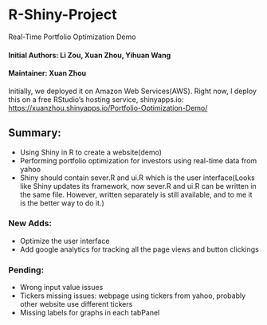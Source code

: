 # R-Shiny-Project
Real-Time Portfolio Optimization Demo
#### Initial Authors: Li Zou, Xuan Zhou, Yihuan Wang

#### Maintainer: Xuan Zhou

Initially, we deployed it on Amazon Web Services(AWS). Right now, I deploy this on a free RStudio’s hosting service, shinyapps.io:
https://xuanzhou.shinyapps.io/Portfolio-Optimization-Demo/

## Summary:
* Using Shiny in R to create a website(demo)
* Performing portfolio optimization for investors using real-time data from yahoo
* Shiny should contain sever.R and ui.R which is the user interface(Looks like Shiny updates its framework, now sever.R and ui.R can be written in the same file. However, written separately is still available, and to me it is the better way to do it.)

### New Adds:
* Optimize the user interface
* Add google analytics for tracking all the page views and button clickings


### Pending:
* Wrong input value issues
* Tickers missing issues: webpage using tickers from yahoo, probably other website use different tickers
* Missing labels for graphs in each tabPanel

